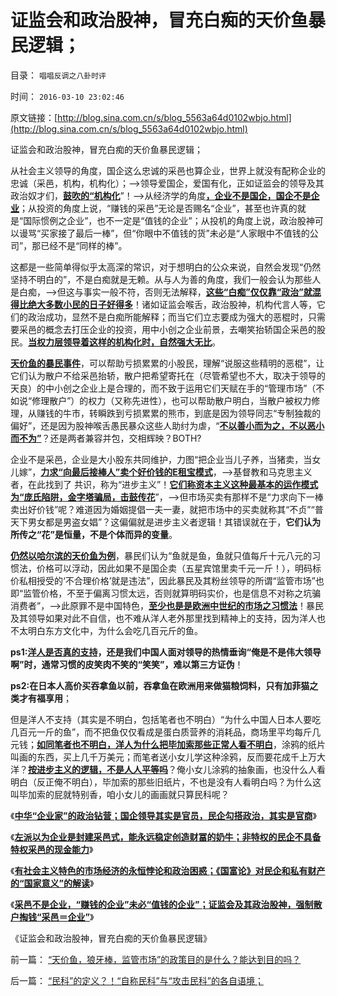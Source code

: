 # 证监会和政治股神，冒充白痴的天价鱼暴民逻辑；

目录： `唱唱反调之八卦时评` 

时间： `2016-03-10 23:02:46` 

原文链接：[http://blog.sina.com.cn/s/blog_5563a64d0102wbjo.html](http://blog.sina.com.cn/s/blog_5563a64d0102wbjo.html)

证监会和政治股神，冒充白痴的天价鱼暴民逻辑；

从社会主义领导的角度，国企这么忠诚的采邑也算企业，世界上就没有配称企业的忠诚（采邑，机构，机构化）；——>领导爱国企，爱国有化，正如证监会的领导及其政治奴才们，[**鼓吹的“机构化**](../../../2016/1/25/中国特色机构化之“公募，私募”基金；.md)”！——>从经济学的角度[**，企业不是国企，国企不是企业**](../../../2016/3/7/传统文化如马克思主义，对“企业“与”采邑“的混淆；.md)；从投资的角度上说，“赚钱的采邑”无论是否赐名“企业”，甚至也许真的就是“国际惯例之企业”，也不一定是“值钱的企业”；从投机的角度上说，政治股神可以谩骂“买家接了最后一棒”，但“你眼中不值钱的货”未必是“人家眼中不值钱的公司”，那已经不是“同样的棒”。

这都是一些简单得似乎太高深的常识，对于想明白的公众来说，自然会发现“仍然坚持不明白的”，不是白痴就是无赖。从与人为善的角度，我们一般会认为那些人是白痴，——>但这与事实一般不符，否则无法解释，[**这些“白痴”仅仅靠“政治”就混得比绝大多数小民的日子好得多**](../../../2014/12/9/中国政策面最大特色是不透明；.md)！诸如证监会喉舌，政治股神，机构代言人等，它们的政治成功，显然不是白痴所能解释；而当它们立志要成为强大的恶棍时，只需要采邑的概念去打压企业的投资，用中小创之企业前景，去嘲笑抬轿国企采邑的股民。[**当权力层领导着这样的机构化时，自然强大无比**](../../../2012/2/20/最强大的理论是自相矛盾的理论.md)。

[**天价鱼的暴民事件**](../../../2016/2/25/股灾是天价鱼的暴民逻辑作怪.md)，可以帮助亏损累累的小股民，理解“说服这些精明的恶棍”，让它们认为散户不给采邑抬轿，散户把希望寄托在（尽管希望也不大，取决于领导的天良）的中小创之企业上是合理的，而不致于运用它们天赋在手的“管理市场”（不如说“修理散户”）的权力（又称先进性），也可以帮助散户明白，当散户被权力修理，从赚钱的牛市，转瞬跌到亏损累累的熊市，到底是因为领导同志“专制独裁的偏好”，还是因为股神喉舌愚民暴众这些人助纣为虐，“[**不以善小而为之，不以恶小而不为”**](../../../2014/7/19/问罪“立场”而妖魔化！民混和公知，马恩毛及邪教的共同点.md)？还是两者兼容并包，交相辉映？BOTH?

企业不是采邑，企业是大小股东共同维护，力图“把企业当儿子养，当猪卖，当女儿嫁”，[**力求“向最后接棒人”卖个好价钱的E租宝模式**](../../../2016/2/5/大股东“吃公司”是“偷小便宜吃大亏”；.md)，——>基督教和马克思主义者，在此找到了
共识，称为“进步主义”！[**它们称资本主义这种最基本的运作模式为“庞氏陷阱，金字塔骗局，击鼓传花**](../../../2012/11/19/个体边际效用下的消费，储蓄，投资和萧条.md)”，——>但市场买卖有那样不是“力求向下一棒卖出好价钱”呢？难道因为婚姻提倡一夫一妻，就把市场中的买卖就称其“不贞”“普天下男女都是男盗女娼”？这偏偏就是进步主义者逻辑！其错误就在于，**它们认为所传之“花”是恒量，不是个体而异的变量**。

[**仍然以哈尔滨的天价鱼为例**](../../../2016/2/21/“天价鱼”事件，哈市迁就暴民“公议”，理据愚昧且荒唐.md)，暴民们认为“鱼就是鱼，鱼就只值每斤十元八元的习惯法，价格可以浮动，因此如果不是国企卖（五星宾馆里卖千元一斤！），明码标价私相授受的‘不合理价格’就是违法”，因此暴民及其粉丝领导的所谓“监管市场”也即“监管价格，不至于偏离习惯太远，否则就算明码实价，也是信息不对称之坑骗消费者”，——>此原罪不是中国特色，[**至少也是是欧洲中世纪的市场之习惯法**](../../../2016/3/2/基督教是中世纪习惯法的守护者（卫道）；.md)！暴民及其领导如果对此不自信，也不难从洋人老外那里找到精神上的支持，因为洋人也不太明白东方文化中，为什么会吃几百元斤的鱼。

**ps1:[**洋人是否真的支持**](../../../2014/10/24/美国左派的语境和中国公知的异同，新自由主义者.md)，还是我们中国人面对领导的热情垂询“俺是不是伟大领导啊”时，通常习惯的皮笑肉不笑的“笑笑”，难以第三方证伪**！

**ps2:在日本人高价买吞拿鱼以前，吞拿鱼在欧洲用来做猫粮饲料，只有加菲猫之类才有福享用**；

但是洋人不支持（其实是不明白，包括笔者也不明白）“为什么中国人日本人要吃几百元一斤的鱼”，而不把鱼仅仅看成是蛋白质营养的消耗品，商场里平均每斤几元钱；[**如同笔者也不明白，洋人为什么把毕加索那些正常人看不明白**](../../../2010/1/21/人权是价值判断的原子单位.md)，涂鸦的纸片叫画的东西，买上几千万美元；而笔者送小女儿学这种涂鸦，反而要花成千上万大洋？[**按进步主义的逻辑，不是人人平等吗**](../../../2009/1/29/平均主义、社会公平和效率，及社会利益博羿.md)？俺小女儿涂鸦的抽象画，也没什么人看明白（反正俺不明白），毕加索的那些旧纸片，不也是没有人看明白吗？为什么这叫毕加索的屁就特别香，咱小女儿的画画就只算民科呢？

《[**中华“企业家”的政治钻营；国企领导其实是官员，民企勾搭政治，其实是官商**](../../../2016/3/6/中华“企业家”的政治钻营；.md)》

《[**左派以为企业是封建采邑式，能永远稳定创造财冨的奶牛；非特权的民企不具备特权采邑的现金能力**](../../../2016/3/7/传统文化如马克思主义，对“企业“与”采邑“的混淆；.md)》

《[**有社会主义特色的市场经济的永恒悖论和政治困惑；《国富论》对民企和私有财产的“国家意义”的解读**](../../../2016/3/8/有社会主义特色的市场经济的永恒悖论和政治困惑；.md)》

《[**采邑不是企业，“赚钱的企业”未必“值钱的企业”；证监会及其政治股神，强制散户掏钱“采邑＝企业”**](../../../2016/3/9/采邑不是企业，“赚钱的企业”也未必“值钱的企业”；.md)》

《证监会和政治股神，冒充白痴的天价鱼暴民逻辑》

前一篇： [“天价鱼，狼牙棒，监管市场”的政策目的是什么？能达到目的吗？](../../../2016/3/13/“天价鱼，狼牙棒，监管市场”的政策目的是什么？能达到目的吗？.md)

后一篇： [“民科”的定义？！“自称民科”与“攻击民科”的各自语境；](../../../2016/3/1/“民科”的定义？！“自称民科”与“攻击民科”的各自语境；.md)

